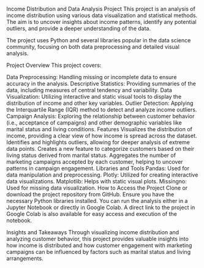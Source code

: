Income Distribution and Data Analysis Project
This project is an analysis of income distribution using various data visualization and statistical methods. The aim is to uncover insights about income patterns, identify any potential outliers, and provide a deeper understanding of the data.

The project uses Python and several libraries popular in the data science community, focusing on both data preprocessing and detailed visual analysis.

Project Overview
This project covers:

Data Preprocessing: Handling missing or incomplete data to ensure accuracy in the analysis.
Descriptive Statistics: Providing summaries of the data, including measures of central tendency and variability.
Data Visualization: Utilizing interactive and static visual tools to display the distribution of income and other key variables.
Outlier Detection: Applying the Interquartile Range (IQR) method to detect and analyze income outliers.
Campaign Analysis: Exploring the relationship between customer behavior (i.e., acceptance of campaigns) and other demographic variables like marital status and living conditions.
Features
Visualizes the distribution of income, providing a clear view of how income is spread across the dataset.
Identifies and highlights outliers, allowing for deeper analysis of extreme data points.
Creates a new feature to categorize customers based on their living status derived from marital status.
Aggregates the number of marketing campaigns accepted by each customer, helping to uncover patterns in campaign engagement.
Libraries and Tools
Pandas: Used for data manipulation and preprocessing.
Plotly: Utilized for creating interactive data visualizations.
Matplotlib: Helps with static visual plots.
Missingno: Used for missing data visualization.
How to Access the Project
Clone or download the project repository from GitHub.
Ensure you have the necessary Python libraries installed.
You can run the analysis either in a Jupyter Notebook or directly in Google Colab.
A direct link to the project in Google Colab is also available for easy access and execution of the notebook.

Insights and Takeaways
Through visualizing income distribution and analyzing customer behavior, this project provides valuable insights into how income is distributed and how customer engagement with marketing campaigns can be influenced by factors such as marital status and living arrangements.
